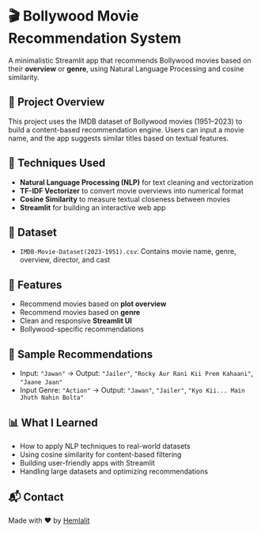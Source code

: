 # 🎬 Bollywood Movie Recommendation System

A minimalistic Streamlit app that recommends Bollywood movies based on their **overview** or **genre**, using Natural Language Processing and cosine similarity.

## 📌 Project Overview

This project uses the IMDB dataset of Bollywood movies (1951–2023) to build a content-based recommendation engine. Users can input a movie name, and the app suggests similar titles based on textual features.

## 🧠 Techniques Used

- **Natural Language Processing (NLP)** for text cleaning and vectorization
- **TF-IDF Vectorizer** to convert movie overviews into numerical format
- **Cosine Similarity** to measure textual closeness between movies
- **Streamlit** for building an interactive web app

## 📁 Dataset

- `IMDB-Movie-Dataset(2023-1951).csv`: Contains movie name, genre, overview, director, and cast

## 🚀 Features

- Recommend movies based on **plot overview**
- Recommend movies based on **genre**
- Clean and responsive **Streamlit UI**
- Bollywood-specific recommendations

## 🧪 Sample Recommendations

- Input: `"Jawan"` → Output: `"Jailer"`, `"Rocky Aur Rani Kii Prem Kahaani"`, `"Jaane Jaan"`
- Input Genre: `"Action"` → Output: `"Jawan"`, `"Jailer"`, `"Kyo Kii... Main Jhuth Nahin Bolta"`

## 📊 What I Learned

- How to apply NLP techniques to real-world datasets
- Using cosine similarity for content-based filtering
- Building user-friendly apps with Streamlit
- Handling large datasets and optimizing recommendations

## 📬 Contact
Made with ❤️ by [Hemlalit](https://www.linkedin.com/in/hemlalitmali/)
